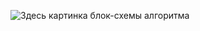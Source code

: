 ![Здесь картинка блок-схемы алгоритма](https://drive.google.com/file/d/1lBMNNiDyiWxt5Lo8K5790R7S11aMbCxn/view?usp=share_link)